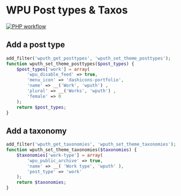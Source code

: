 WPU Post types & Taxos
=================

[![PHP workflow](https://github.com/WordPressUtilities/wpuposttypestaxos/actions/workflows/php.yml/badge.svg 'PHP workflow')](https://github.com/WordPressUtilities/wpuposttypestaxos/actions)

## Add a post type

```php
add_filter('wputh_get_posttypes', 'wputh_set_theme_posttypes');
function wputh_set_theme_posttypes($post_types) {
    $post_types['work'] = array(
        'wpu_disable_feed' => true,
        'menu_icon' => 'dashicons-portfolio',
        'name' => __('Work', 'wputh') ,
        'plural' => __('Works', 'wputh') ,
        'female' => 0
    );
    return $post_types;
}
```

## Add a taxonomy

```php
add_filter('wputh_get_taxonomies', 'wputh_set_theme_taxonomies');
function wputh_set_theme_taxonomies($taxonomies) {
    $taxonomies['work-type'] = array(
        'wpu_public_archive' => true,
        'name' => __( 'Work type', 'wputh' ),
        'post_type' => 'work'
    );
    return $taxonomies;
}
```
